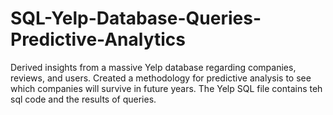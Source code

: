 # SQL-Yelp-Database-Queries-Predictive-Analytics
Derived insights from a massive Yelp database regarding companies, reviews, and users. Created a methodology for predictive analysis to see which companies will survive in future years. The Yelp SQL file contains teh sql code and the results of queries.
